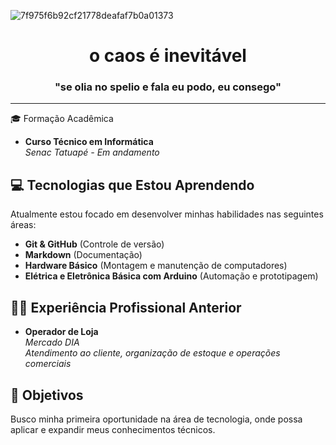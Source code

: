 ![7f975f6b92cf21778deafaf7b0a01373](https://github.com/user-attachments/assets/a1f9efc9-c043-42dd-80d9-a8cf6349ad6e)

<h1 align= "center" >o caos é inevitável</h1>
<h3 align= "center" >"se olia no spelio e fala eu podo, eu consego"</h3>
<hr 

## 🎓 Formação Acadêmica
- **Curso Técnico em Informática**  
  *Senac Tatuapé - Em andamento*

## 💻 Tecnologias que Estou Aprendendo
Atualmente estou focado em desenvolver minhas habilidades nas seguintes áreas:
- **Git & GitHub** (Controle de versão)
- **Markdown** (Documentação)
- **Hardware Básico** (Montagem e manutenção de computadores)
- **Elétrica e Eletrônica Básica com Arduino** (Automação e prototipagem)

## 👨‍💻 Experiência Profissional Anterior
- **Operador de Loja**  
  *Mercado DIA*  
  *Atendimento ao cliente, organização de estoque e operações comerciais*

## 🚀 Objetivos
Busco minha primeira oportunidade na área de tecnologia, onde possa aplicar e expandir meus conhecimentos técnicos.


